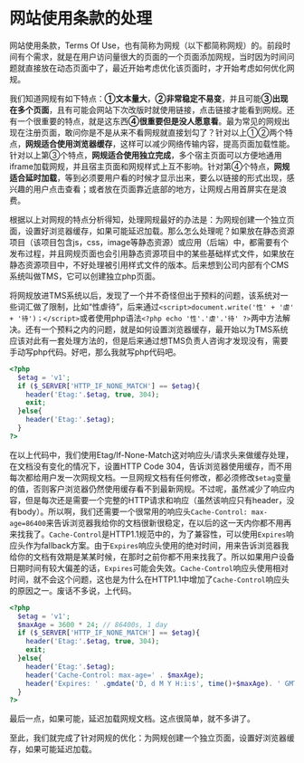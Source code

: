 网站使用条款的处理
===

网站使用条款，Terms Of Use，也有简称为网规（以下都简称网规）的。前段时间有个需求，就是在用户访问量很大的页面的一个页面添加网规，当时因为时间问题就直接放在动态页面中了，最近开始考虑优化该页面时，才开始考虑如何优化网规。  

我们知道网规有如下特点：**①文本量大**，**②非常稳定不易变**，并且可能**③出现在多个页面**，且有可能会网站下次改版时就使用链接，点击链接才能看到网规。还有一个很重要的特点，就是这东西**④很重要但是没人愿意看**。最为常见的网规出现在注册页面，敢问你是不是从来不看网规就直接划勾了？针对以上①②两个特点，**网规适合使用浏览器缓存**，这样可以减少网络传输内容，提高页面加载性能。针对以上第③个特点，**网规适合使用独立完成**，多个宿主页面可以方便地通用iframe加载网规，并且宿主页面和网规样式上互不影响。针对第④个特点，**网规适合延时加载**，等到必须要用户看的时候才显示出来，要么以链接的形式出现，感兴趣的用户点击查看；或者放在页面靠近底部的地方，让网规占用首屏实在是浪费。  

根据以上对网规的特点分析得知，处理网规最好的办法是：为网规创建一个独立页面，设置好浏览器缓存，如果可能延迟加载。那么怎么处理呢？如果放在静态资源项目（该项目包含js，css，image等静态资源）或应用（后端）中，都需要有个发布过程，并且网规页面也会引用静态资源项目中的某些基础样式文件，如果放在静态资源项目中，不好处理被引用样式文件的版本。后来想到公司内部有个CMS系统叫做TMS，它可以创建独立php页面。  

将网规放进TMS系统以后，发现了一个并不奇怪但出于预料的问题，该系统对一些词汇做了限制，比如“性虐待”，后来通过`<script>document.write('性' + '虐' + '待')；</script>`或者使用php语法`<?php echo '性'.'虐'.'待' ?>`两中方法解决。还有一个预料之内的问题，就是如何设置浏览器缓存，最开始以为TMS系统应该对此有一套处理方法的，但是后来通过想TMS负责人咨询才发现没有，需要手动写php代码。好吧，那么我就写php代码吧。  

```php
<?php
  $etag = 'v1';
  if ($_SERVER['HTTP_IF_NONE_MATCH'] == $etag){
    header('Etag:'.$etag, true, 304);
    exit;
  }else{
    header('Etag:'.$etag);
  }
?>
```

在以上代码中，我们使用Etag/If-None-Match这对响应头/请求头来做缓存处理，在文档没有变化的情况下，设置HTTP Code 304，告诉浏览器使用缓存，而不用每次都给用户发一次网规文档。一旦网规文档有任何修改，都必须修改`$etag`变量的值，否则客户浏览器仍然使用缓存看不到最新网规。不过呢，虽然减少了响应内容，但是每次还是需要一个完整的HTTP请求和响应（虽然该响应只有header，没有body）。所以啊，我们还需要一个很常用的响应头`Cache-Control: max-age=86400`来告诉浏览器我给你的文档很新很稳定，在以后的这一天内你都不用再来找我了。`Cache-Control`是HTTP1.1规范中的，为了兼容性，可以使用`Expires`响应头作为fallback方案。由于`Expires`响应头使用的绝对时间，用来告诉浏览器我给你的文档有效期是某某时候，在那时之前你都不用来找我了。所以如果用户设备日期时间有较大偏差的话，`Expires`可能会失效。`Cache-Control`响应头使用相对时间，就不会这个问题，这也是为什么在HTTP1.1中增加了`Cache-Control`响应头的原因之一。废话不多说，上代码。

```php
<?php
  $etag = 'v1';
  $maxAge = 3600 * 24; // 86400s, 1 day
  if ($_SERVER['HTTP_IF_NONE_MATCH'] == $etag){
    header('Etag:'.$etag, true, 304);
    exit;
  }else{
    header('Etag:'.$etag);
    header('Cache-Control: max-age=' . $maxAge);
    header('Expires: ' .gmdate('D, d M Y H:i:s', time()+$maxAge). ' GMT'); 
  }
?>
```

最后一点，如果可能，延迟加载网规文档。这点很简单，就不多讲了。  

至此，我们就完成了针对网规的优化：为网规创建一个独立页面，设置好浏览器缓存，如果可能延迟加载。  